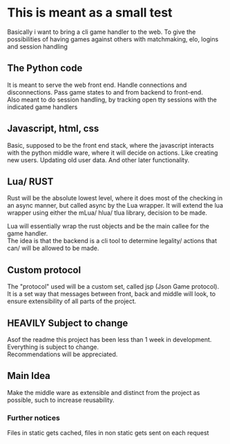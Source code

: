# This is meant as a small test

Basically i want to bring a cli game handler to the web. To give the possibilities of having games against others with matchmaking, elo, logins and session handling

## The Python code

It is meant to serve the web front end. Handle connections and disconnections. Pass game states to and from backend to front-end.  
Also meant to do session handling, by tracking open tty sessions with the indicated game handlers

## Javascript, html, css

Basic, supposed to be the front end stack, where the javascript interacts with the python middle ware, where it will decide on actions. Like creating new users. Updating old user data. And other later functionality.  

## Lua/ RUST

Rust will be the absolute lowest level, where it does most of the checking in an async manner, but called async by the Lua wrapper. It will extend the lua wrapper using either the mLua/ hlua/ tlua library, decision to be made.  

Lua will essentially wrap the rust objects and be the main callee for the game handler.  
The idea is that the backend is a cli tool to determine legality/ actions that can/ will be allowed to be made.  

## Custom protocol

The "protocol" used will be a custom set, called jsp (Json Game protocol).  
It is a set way that messages between front, back and middle will look, to ensure extensibility of all parts of the project.  

## HEAVILY Subject to change
Asof the readme this project has been less than 1 week in development. Everything is subject to change.  
Recommendations will be appreciated.  

## Main Idea
Make the middle ware as extensible and distinct from the project as possible, such to increase reusability.


### Further notices
Files in static gets cached, files in non static gets sent on each request
